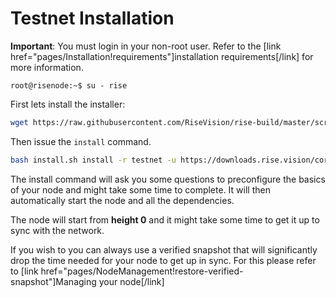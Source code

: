 # Testnet Installation

**Important**: You must login in your non-root user. Refer to the [link href="pages/Installation!requirements"]installation requirements[/link] for more information.

```
root@risenode:~$ su - rise
```

First lets install the installer:

```bash
wget https://raw.githubusercontent.com/RiseVision/rise-build/master/scripts/install.sh
```

Then issue the `install` command.

```bash
bash install.sh install -r testnet -u https://downloads.rise.vision/core/testnet/latest.tar.gz
```

The install command will ask you some questions to preconfigure the basics of your node and might take some time to complete. It will then automatically start the node and all the dependencies.

The node will start from **height 0** and it might take some time to get it up to sync with the network.

If you wish to you can always use a verified snapshot that will significantly drop the time needed for your node to get up in sync. For this please refer to [link href="pages/NodeManagement!restore-verified-snapshot"]Managing your node[/link]
